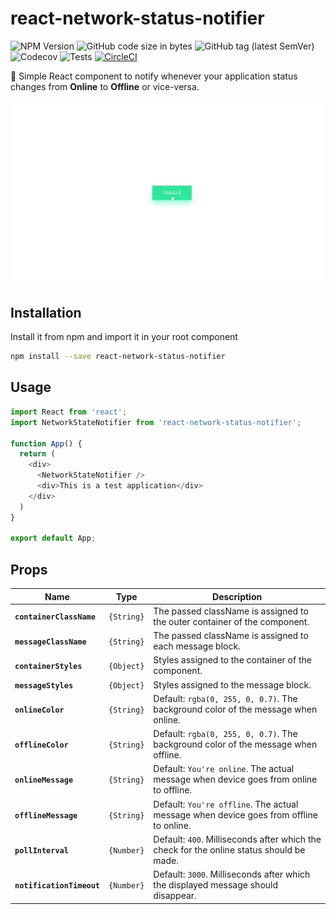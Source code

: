 # react-network-status-notifier

![NPM Version](https://img.shields.io/badge/npm-v1.0.1-blue) ![GitHub code size in bytes](https://img.shields.io/github/languages/code-size/Codebrahma/react-network-status-notifier?color=green) ![GitHub tag (latest SemVer)](https://img.shields.io/github/tag/Codebrahma/react-network-status-notifier?color=orange) ![Codecov](https://img.shields.io/badge/coverage-100%-success) ![Tests](https://img.shields.io/badge/tests-passing-success) [![CircleCI](https://circleci.com/gh/Codebrahma/react-network-status-notifier.svg?style=svg)](https://circleci.com/gh/Codebrahma/react-network-status-notifier)

🔔 Simple React component to notify whenever your application status changes from **Online** to **Offline** or vice-versa.

<img src="demo.gif" width="800px" alt="" />

## Installation

Install it from npm and import it in your root component

```bash
npm install --save react-network-status-notifier
```

## Usage

```Javascript
import React from 'react';
import NetworkStateNotifier from 'react-network-status-notifier';

function App() {
  return (
    <div>
      <NetworkStateNotifier />
      <div>This is a test application</div>
    </div>
  )
}

export default App;
```

## Props

Name                     |Type      |Description 
-------------------------|----------|-----------
**`containerClassName`** |`{String}`|The passed className is assigned to the outer container of the component.
**`messageClassName`**   |`{String}`|The passed className is assigned to each message block.
**`containerStyles`**    |`{Object}`|Styles assigned to the container of the component.
**`messageStyles`**      |`{Object}`|Styles assigned to the message block.
**`onlineColor`**        |`{String}`|Default: `rgba(0, 255, 0, 0.7)`. The background color of the message when online.
**`offlineColor`**       |`{String}`|Default: `rgba(0, 255, 0, 0.7)`. The background color of the message when offline.
**`onlineMessage`**      |`{String}`|Default: `You're online`. The actual message when device goes from online to offline.
**`offlineMessage`**     |`{String}`|Default: `You're offline`. The actual message when device goes from offline to online.
**`pollInterval`**       |`{Number}`|Default: `400`. Milliseconds after which the check for the online status should be made.
**`notificationTimeout`**|`{Number}`|Default: `3000`. Milliseconds after which the displayed message should disappear.
